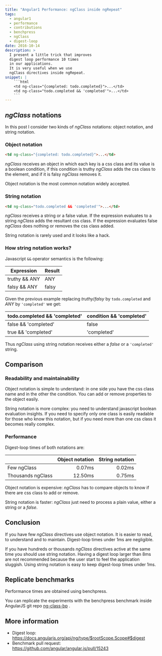 ```yaml
---
title: "Angular1 Performance: ngClass inside ngRepeat"
tags:
  - angular1
  - performance
  - contributions
  - benchpress
  - ngClass
  - digest-loop
date: 2016-10-14
description: >
  I present a little trick that improves 
  digest loop performance 10 times 
  in our applications.
  It is very useful when we use 
  ngClass directives inside ngRepeat.
snippet: |
    ```html
    <td ng-class="{completed: todo.completed}">...</td>
    <td ng-class="todo.completed && 'completed'">...</td>
    ```
---
```



## _ngClass_ notations

In this post I consider two kinds of _ngClass_ notations:
object notation, and string notation.

### Object notation

```html
<td ng-class="{completed: todo.completed}">...</td>
```

_ngClass_ receives an object in which
each key is a css class and its value is a boolean condition,
if this condition is truthy _ngClass_ adds the 
css class to the element, and if it is falsy 
_ngClass_ removes it.

Object notation is the most common notation widely accepted.


### String notation

```html
<td ng-class="todo.completed && 'completed'">...</td>
```

_ngClass_ receives a string or a false value.
If the expression evaluates to a string
_ngClass_ adds the resultant css class.
If the expression evaluates false 
_ngClass_ does nothing or removes the css class added.

String notation is rarely used and it looks like a hack.


### How string notation works?

Javascript `&&` operator semantics is the following:

| Expression    | Result |
| ------------- | ------ |
| truthy && ANY | ANY    |
| falsy && ANY  | falsy  |


Given the previous example replacing 
_truthy_/_falsy_ by `todo.completed` and _ANY_ by `'completed'`
we get:  

| todo.completed && 'completed' | condition && 'completed' |
| ----------------------------- | ------------------------ |
| false && 'completed'          | false                    |
| true  && 'completed'          | 'completed'              |


Thus _ngClass_ using string notation 
receives either a _false_ or a `'completed'` string.


## Comparison

### Readability and maintainability

Object notation is simple to understand:
in one side you have the css class name and in the other the condition.
You can add or remove properties to the object easily.

String notation is more complex:
you need to understand javascript boolean evaluation insights.
If you need to specify only one class is easily readable
for those who know this notation, but if you need more
than one css class it becomes really complex.


### Performance

Digest-loop times of both notations are:

|                   | Object notation | String notation |
| ----------------- | --------------: | --------------: |
| Few ngClass       |       0.07ms    |        0.02ms   |
| Thousands ngClass |      12.50ms    |        0.75ms   |


Object notation is expensive:
_ngClass_ has to compare objects to know
if there are css class to add or remove.

String notation is faster:
_ngClass_ just need to process a plain value,
either a string or a _false_.


## Conclusion

If you have few _ngClass_ directives use object notation.
It is easier to read, to understand and to maintain.
Digest-loop times under 1ms are negligible.

If you have hundreds or thousands _ngClass_ directives
active at the same time
you should use string notation. 
Having a digest loop larger than 8ms are not recommended
because the user start to feel the application sluggish.
Using string notation is easy to keep digest-loop times
under 1ms.


Replicate benchmarks
--------------------

Performance times are obtained using benchpress.

You can replicate the experiments with
the benchpress benchmark inside AngularJS git repo
[ng-class-bp](https://github.com/drpicox/angular.js/tree/11d94ab6531c9aca6383f6eb8f23d182ea003d75/benchmarks) . 


## More information

- Digest loop: https://docs.angularjs.org/api/ng/type/$rootScope.Scope#$digest
- Benchmark pull request: https://github.com/angular/angular.js/pull/15243
